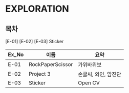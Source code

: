 # EXPLORATION

## 목차

[E-01]
[E-02] 
[E-03] Sticker

|Ex_No|이름|요약|
|------|---|---|
|E-01|RockPaperScissor|가위바위보|
|E-02|Project 3|손글씨, 와인, 암진단|
|E-03|Sticker|Open CV|
